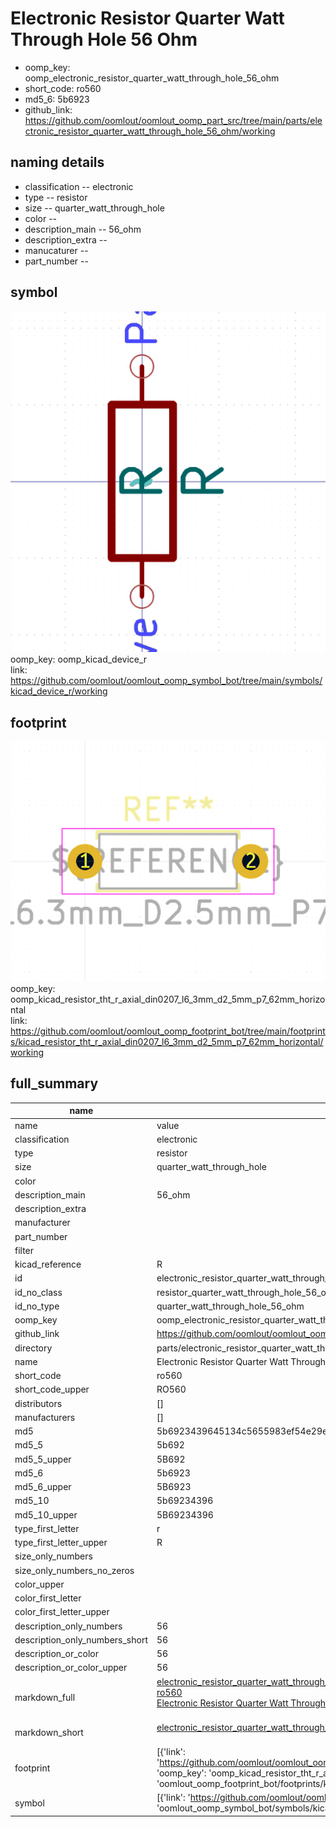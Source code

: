 # Electronic Resistor Quarter Watt Through Hole 56 Ohm

  
* oomp_key: oomp_electronic_resistor_quarter_watt_through_hole_56_ohm 
* short_code: ro560
* md5_6: 5b6923  
* github_link: https://github.com/oomlout/oomlout_oomp_part_src/tree/main/parts/electronic_resistor_quarter_watt_through_hole_56_ohm/working  
## naming details
* classification -- electronic
* type -- resistor
* size -- quarter_watt_through_hole
* color -- 
* description_main -- 56_ohm
* description_extra -- 
* manucaturer -- 
* part_number -- 



## symbol

![](symbol/0/working/working_600.png)  
oomp_key: oomp_kicad_device_r  
link: https://github.com/oomlout/oomlout_oomp_symbol_bot/tree/main/symbols/kicad_device_r/working  

## footprint

![](footprint/0/working/working_600.png)  
oomp_key: oomp_kicad_resistor_tht_r_axial_din0207_l6_3mm_d2_5mm_p7_62mm_horizontal  
link: https://github.com/oomlout/oomlout_oomp_footprint_bot/tree/main/footprints/kicad_resistor_tht_r_axial_din0207_l6_3mm_d2_5mm_p7_62mm_horizontal/working  

## full_summary
| name | value | 
| --- | --- | 
| name | value | 
| classification | electronic | 
| type | resistor | 
| size | quarter_watt_through_hole | 
| color |  | 
| description_main | 56_ohm | 
| description_extra |  | 
| manufacturer |  | 
| part_number |  | 
| filter |  | 
| kicad_reference | R | 
| id | electronic_resistor_quarter_watt_through_hole_56_ohm | 
| id_no_class | resistor_quarter_watt_through_hole_56_ohm | 
| id_no_type | quarter_watt_through_hole_56_ohm | 
| oomp_key | oomp_electronic_resistor_quarter_watt_through_hole_56_ohm | 
| github_link | https://github.com/oomlout/oomlout_oomp_part_src/tree/main/parts/electronic_resistor_quarter_watt_through_hole_56_ohm/working | 
| directory | parts/electronic_resistor_quarter_watt_through_hole_56_ohm | 
| name | Electronic Resistor Quarter Watt Through Hole 56 Ohm | 
| short_code | ro560 | 
| short_code_upper | RO560 | 
| distributors | [] | 
| manufacturers | [] | 
| md5 | 5b6923439645134c5655983ef54e29e1 | 
| md5_5 | 5b692 | 
| md5_5_upper | 5B692 | 
| md5_6 | 5b6923 | 
| md5_6_upper | 5B6923 | 
| md5_10 | 5b69234396 | 
| md5_10_upper | 5B69234396 | 
| type_first_letter | r | 
| type_first_letter_upper | R | 
| size_only_numbers |  | 
| size_only_numbers_no_zeros |  | 
| color_upper |  | 
| color_first_letter |  | 
| color_first_letter_upper |  | 
| description_only_numbers | 56 | 
| description_only_numbers_short | 56 | 
| description_or_color | 56 | 
| description_or_color_upper | 56 | 
| markdown_full | [electronic_resistor_quarter_watt_through_hole_56_ohm](https://github.com/oomlout/oomlout_oomp_part_src/tree/main/parts/electronic_resistor_quarter_watt_through_hole_56_ohm/working)<br>[ro560](https://github.com/oomlout/oomlout_oomp_part_src/tree/main/parts/electronic_resistor_quarter_watt_through_hole_56_ohm/working)<br>[Electronic Resistor Quarter Watt Through Hole 56 Ohm](https://github.com/oomlout/oomlout_oomp_part_src/tree/main/parts/electronic_resistor_quarter_watt_through_hole_56_ohm/working)<br><br> | 
| markdown_short | [electronic_resistor_quarter_watt_through_hole_56_ohm](https://github.com/oomlout/oomlout_oomp_part_src/tree/main/parts/electronic_resistor_quarter_watt_through_hole_56_ohm/working)<br><br> | 
| footprint | [{'link': 'https://github.com/oomlout/oomlout_oomp_footprint_bot/tree/main/foootprntss/kicad_resistor_tht_r_axial_din0207_l6_3mm_d2_5mm_p7_62mm_horizontal', 'oomp_key': 'oomp_kicad_resistor_tht_r_axial_din0207_l6_3mm_d2_5mm_p7_62mm_horizontal', 'directory': 'oomlout_oomp_footprint_bot/footprints/kicad_resistor_tht_r_axial_din0207_l6_3mm_d2_5mm_p7_62mm_horizontal//working/working.kicad_mod'}] | 
| symbol | [{'link': 'https://github.com/oomlout/oomlout_oomp_symbol_bot/tree/main/symbols/kicad_device_r', 'oomp_key': 'oomp_kicad_device_r', 'directory': 'oomlout_oomp_symbol_bot/symbols/kicad_device_r//working/working.kicad_sym'}] | 
